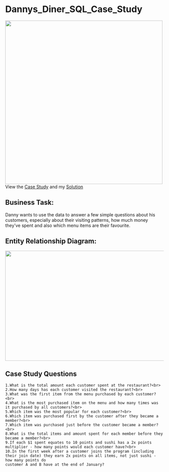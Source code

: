 # Dannys_Diner_SQL_Case_Study
<img src=https://8weeksqlchallenge.com/images/case-study-designs/1.png width="500" height="520">
View the <a href="https://8weeksqlchallenge.com/case-study-1/" target="_blank">Case Study</a> and my <a href="Danny's Diner Solution.sql" target="_blank">Solution</a>

## Business Task:
Danny wants to use the data to answer a few simple questions about his customers, especially about their visiting patterns, how much money they’ve spent and also which menu items are their favourite.

## Entity Relationship Diagram:
<img src=https://github.com/Sivadasps/Dannys_Diner_SQL_Case_Study/assets/127499100/37d5f97c-b9ce-4b38-ac85-f6fdeded909e width="600" height="350">

## Case Study Questions
    1.What is the total amount each customer spent at the restaurant?<br>
    2.How many days has each customer visited the restaurant?<br>
    3.What was the first item from the menu purchased by each customer?<br>
    4.What is the most purchased item on the menu and how many times was it purchased by all customers?<br>
    5.Which item was the most popular for each customer?<br>
    6.Which item was purchased first by the customer after they became a member?<br>
    7.Which item was purchased just before the customer became a member?<br>
    8.What is the total items and amount spent for each member before they became a member?<br>
    9.If each $1 spent equates to 10 points and sushi has a 2x points multiplier - how many points would each customer have?<br>
    10.In the first week after a customer joins the program (including their join date) they earn 2x points on all items, not just sushi - how many points do
    customer A and B have at the end of January?

